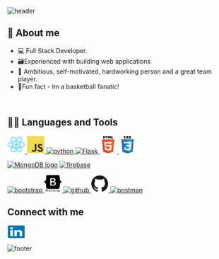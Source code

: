 ![header](https://capsule-render.vercel.app/api?type=wave&color=gradient&height=225&section=header&text=Tamir%20Avraham&fontSize=35&fontAlignY=32)


## 📖 About me
* 💻 Full Stack Developer.
* 🗃️Experienced with building web applications
* 💪 Ambitious, self-motivated, hardworking person and a great team player.
* 🏀Fun fact - Im a basketball fanatic!

<br>

## 👨‍💻 Languages and Tools
<a href="https://reactjs.org/" target="_blank"> <img src="https://github.com/devicons/devicon/blob/master/icons/react/react-original.svg" alt="react" width="40" height="40"/> </a>
<a href="https://developer.mozilla.org/en-US/docs/Web/JavaScript" target="_blank"> <img src="https://raw.githubusercontent.com/devicons/devicon/master/icons/javascript/javascript-original.svg" alt="javascript" width="40" height="40"/> </a>
<a href="https://www.python.org" target="_blank"> <img src="https://github.com/jalbertsr/logo-badge-images/blob/master/img/rsz_python.png?raw=true" alt="python" width="40" height="40"/> </a>
<a href="http://flask.pocoo.org" target="_blank"> <img src="https://github.com/jalbertsr/logo-badge-images/blob/master/img/rsz_flask.png?raw=true" alt="Flask" width="40" height="40"/> </a> 
<a href="https://www.w3.org/html/" target="_blank"> <img src="https://raw.githubusercontent.com/devicons/devicon/master/icons/html5/html5-original-wordmark.svg" alt="html5" width="40" height="40"/> </a> 
<a href="https://www.w3schools.com/css/" target="_blank"> <img src="https://raw.githubusercontent.com/devicons/devicon/master/icons/css3/css3-original-wordmark.svg" alt="css3" width="40" height="40"/> </a> 

<a href="https://www.mongodb.com/" target="_blank">
 <img src="https://webimages.mongodb.com/_com_assets/cms/kuyjf3vea2hg34taa-horizontal_default_slate_blue.svg?auto=format%252Ccompress" alt="MongoDB logo" class="css-devnll" alt="mongoDb" width="90" height="40"></a> 
<a href="https://firebase.google.com/" target="_blank"> <img src="https://cdn4.iconfinder.com/data/icons/google-i-o-2016/512/google_firebase-2-128.png" alt="firebase" width="40" height="40"/> </a>

<p align="left"><a href="https://mui.com/" target="_blank"> <img src="https://raw.githubusercontent.com/mui/material-ui/master/docs/public/static/logo.svg" alt="bootstrap" width="40" height="40"/> </a> <a href="https://getbootstrap.com" target="_blank"> <img src="https://raw.githubusercontent.com/devicons/devicon/master/icons/bootstrap/bootstrap-plain-wordmark.svg" alt="bootstrap" width="40" height="40"/> </a> <a href="https://git-scm.com/" target="_blank"> <img src="https://www.vectorlogo.zone/logos/git-scm/git-scm-icon.svg" alt="github" width="40" height="40"/> </a><a href="https://github.com/" target="_blank"> <img src="https://github.com/devicons/devicon/blob/master/icons/github/github-original.svg" alt="github" width="40" height="40"/> </a> <a href="https://postman.com" target="_blank"> <img src="https://www.vectorlogo.zone/logos/getpostman/getpostman-icon.svg" alt="postman" width="40" height="40"/> </a> 
</p>

## Connect with me
<a href="https://www.linkedin.com/in/barshaya" target="blank"><img align="center" src="https://github.com/devicons/devicon/blob/master/icons/linkedin/linkedin-original.svg" alt="https://www.linkedin.com/in/barshaya" height="30" width="40" /></a>

![footer](https://capsule-render.vercel.app/api?section=footer)
